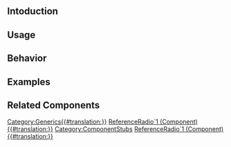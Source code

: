 <languages></languages> <translate>

## Intoduction

## Usage

## Behavior

## Examples

## Related Components

</translate>

[Category:Generics{{#translation:}}](Category:Generics{{#translation:}} "wikilink")
[ReferenceRadio\`1
(Component){{#translation:}}](Category:Components{{#translation:}} "wikilink")
[Category:ComponentStubs](Category:ComponentStubs "wikilink")
[ReferenceRadio\`1
(Component){{#translation:}}](Category:Components:UIX:Interaction{{#translation:}} "wikilink")
